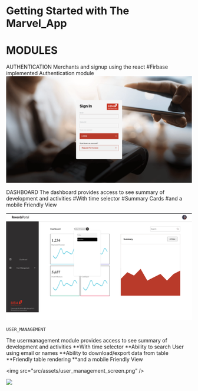 # Getting Started with The Marvel_App

# MODULES

AUTHENTICATION
Merchants and signup using the react 
#Firbase implemented Authentication module
<img src='src/assets/authentication_screen.png' />
                                                  
  DASHBOARD
  The dashboard provides access to see summary of development and activities 
  #With time selector
  #Summary Cards
  #and a mobile Friendly View

 <img src="src/assets/dashboard_screen.png" />
 
    USER_MANAGEMENT
  The usermanagement module provides access to see summary of development and activities 
  **With time selector
  **Ability to search User using email or names
  **Ability to download/export data from table
  **Friendly table rendering
  **and a mobile Friendly View

<img src="src/assets/user_management_screen.png” />


<img src="src/assets/user_friendly_tables.png" />






